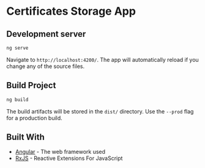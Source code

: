 # Certificates Storage App

## Development server

```bash
ng serve
```

Navigate to `http://localhost:4200/`. The app will automatically reload if you change any of the source files.

## Build Project

```bash
ng build
```
The build artifacts will be stored in the `dist/` directory. Use the `--prod` flag for a production build.

## Built With

* [Angular](https://github.com/angular/angular) - The web framework used
* [RxJS](https://github.com/ReactiveX/rxjs) - Reactive Extensions For JavaScript
